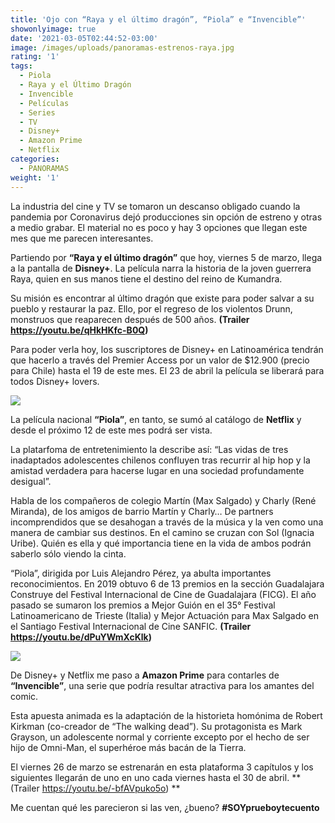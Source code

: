 ```yaml
---
title: 'Ojo con “Raya y el último dragón”, “Piola” e “Invencible”'
showonlyimage: true
date: '2021-03-05T02:44:52-03:00'
image: /images/uploads/panoramas-estrenos-raya.jpg
rating: '1'
tags:
  - Piola
  - Raya y el Último Dragón
  - Invencible
  - Películas
  - Series
  - TV
  - Disney+
  - Amazon Prime
  - Netflix
categories:
  - PANORAMAS
weight: '1'
---
```

La industria del cine y TV se tomaron un descanso obligado cuando la pandemia por Coronavirus dejó producciones sin opción de estreno y otras a medio grabar. El material no es poco y hay 3 opciones que llegan este mes que me parecen interesantes.

<!--more-->


Partiendo por **“Raya y el último dragón”** que hoy, viernes 5 de marzo, llega a la pantalla de **Disney+**. La película narra la historia de la joven guerrera Raya, quien en sus manos tiene el destino del reino de Kumandra. 


Su misión es encontrar al último dragón que existe para poder salvar a su pueblo y restaurar la paz. Ello, por el regreso de los violentos Drunn, monstruos que reaparecen después de 500 años. **(Trailer https://youtu.be/qHkHKfc-B0Q)**


Para poder verla hoy, los suscriptores de Disney+ en Latinoamérica tendrán que hacerlo a través del Premier Access por un valor de $12.900 (precio para Chile) hasta el 19 de este mes. El 23 de abril la película se liberará para todos Disney+ lovers.

![](/images/uploads/panoramas-estrenos-piola.jpg)


La película nacional **“Piola”**, en tanto, se sumó al catálogo de **Netflix** y desde el próximo 12 de este mes podrá ser vista. 


La platarfoma de entretenimiento la describe así: “Las vidas de tres inadaptados adolescentes chilenos confluyen tras recurrir al hip hop y la amistad verdadera para hacerse lugar en una sociedad profundamente desigual”.


Habla de los compañeros de colegio Martín (Max Salgado) y Charly (René Miranda), de los amigos de barrio Martín y Charly… De partners incomprendidos que se desahogan a través de la música y la ven como una manera de cambiar sus destinos. En el camino se cruzan con Sol (Ignacia Uribe). Quién es ella y qué importancia tiene en la vida de ambos podrán saberlo sólo viendo la cinta.



“Piola”, dirigida por Luis Alejandro Pérez, ya abulta importantes reconocimientos. En 2019 obtuvo 6 de 13 premios en la sección Guadalajara Construye del Festival Internacional de Cine de Guadalajara (FICG). El año pasado se sumaron los premios a Mejor Guión en el 35° Festival Latinoamericano de Trieste (Italia) y Mejor Actuación para Max Salgado en el Santiago Festival Internacional de Cine SANFIC. **(Trailer https://youtu.be/dPuYWmXcKlk)** 

![](/images/uploads/panoramas-estrenos-invincible.jpg)


De Disney+ y Netflix me paso a **Amazon Prime** para contarles de **“Invencible”**, una serie que podría resultar atractiva para los amantes del comic.


Esta apuesta animada es la adaptación de la historieta homónima de Robert Kirkman (co-creador de “The walking dead”). Su protagonista es Mark Grayson, un adolescente normal y corriente excepto por el hecho de ser hijo de Omni-Man, el superhéroe más bacán de la Tierra.


El viernes 26 de marzo se estrenarán en esta plataforma 3 capítulos y los siguientes llegarán de uno en uno cada viernes hasta el 30 de abril. **(Trailer https://youtu.be/-bfAVpuko5o) **

Me cuentan qué les parecieron si las ven, ¿bueno? **\#SOYprueboytecuento**

